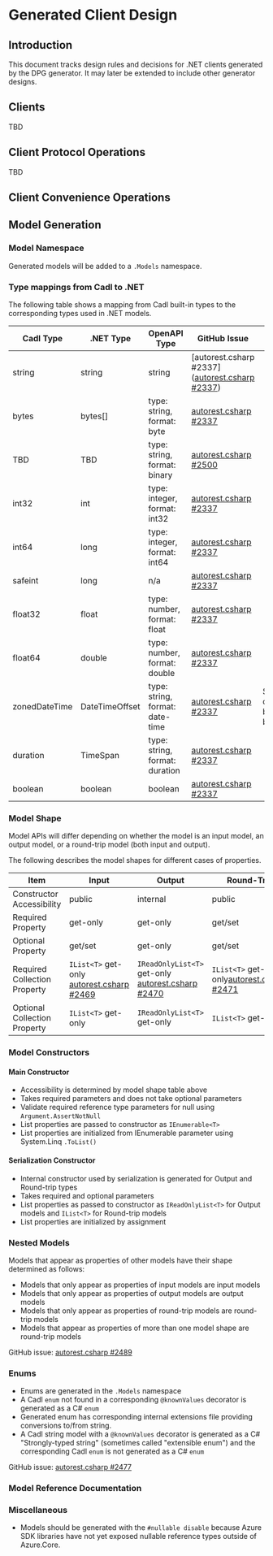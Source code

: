 # Generated Client Design

## Introduction

This document tracks design rules and decisions for .NET clients generated by the DPG generator.  It may later be extended to include other generator designs.

## Clients

TBD

## Client Protocol Operations

TBD

## Client Convenience Operations

## Model Generation

### Model Namespace

Generated models will be added to a `.Models` namespace.

### Type mappings from Cadl to .NET

The following table shows a mapping from Cadl built-in types to the corresponding types used in .NET models.

Cadl Type | .NET Type | OpenAPI Type | GitHub Issue | Notes
------------------- | -------- | -- | -- | -------------
string | string | string | [autorest.csharp #2337]([autorest.csharp #2337](https://github.com/Azure/autorest.csharp/issues/2337)) |
bytes | bytes[] | type: string, format: byte | [autorest.csharp #2337](https://github.com/Azure/autorest.csharp/issues/2337) |
TBD | TBD | type: string, format: binary | [autorest.csharp #2500](https://github.com/Azure/autorest.csharp/issues/2500)|
int32  | int | type: integer, format: int32 | [autorest.csharp #2337](https://github.com/Azure/autorest.csharp/issues/2337) |
int64  | long | type: integer, format: int64 | [autorest.csharp #2337](https://github.com/Azure/autorest.csharp/issues/2337) |
safeint  | long | n/a | [autorest.csharp #2337](https://github.com/Azure/autorest.csharp/issues/2337) |
float32  | float | type: number, format: float | [autorest.csharp #2337](https://github.com/Azure/autorest.csharp/issues/2337) |
float64  | double | type: number, format: double | [autorest.csharp #2337](https://github.com/Azure/autorest.csharp/issues/2337) |
zonedDateTime  | DateTimeOffset | type: string, format: date-time | [autorest.csharp #2337](https://github.com/Azure/autorest.csharp/issues/2337) | Serialized differently based on body/header
duration  | TimeSpan | type: string, format: duration | [autorest.csharp #2337](https://github.com/Azure/autorest.csharp/issues/2337) |
boolean  | boolean | boolean | [autorest.csharp #2337](https://github.com/Azure/autorest.csharp/issues/2337) |

### Model Shape

Model APIs will differ depending on whether the model is an input model, an output model, or a round-trip model (both input and output).

The following describes the model shapes for different cases of properties.

 Item |  Input | Output | Round-Trip | GitHub Issue
-- | -------| ------------ | -------- | -- |
Constructor Accessibility | public | internal | public |
Required Property | get-only | get-only | get/set |
Optional Property | get/set | get-only | get/set | [autorest.csharp #2339](https://github.com/Azure/autorest.csharp/issues/2339)
Required Collection Property | `IList<T>` get-only [autorest.csharp #2469](https://github.com/Azure/autorest.csharp/issues/2469) | `IReadOnlyList<T>` get-only [autorest.csharp #2470](https://github.com/Azure/autorest.csharp/issues/2470) | `IList<T>` get-only[autorest.csharp #2471](https://github.com/Azure/autorest.csharp/issues/2471)
Optional Collection Property | `IList<T>` get-only | `IReadOnlyList<T>` get-only | `IList<T>` get-only | [autorest.csharp #2339](https://github.com/Azure/autorest.csharp/issues/2339)

### Model Constructors

#### Main Constructor

- Accessibility is determined by model shape table above
- Takes required parameters and does not take optional parameters
- Validate required reference type parameters for null using `Argument.AssertNotNull`
- List properties are passed to constructor as `IEnumerable<T>`
- List properties are initialized from IEnumerable parameter using System.Linq `.ToList()`

#### Serialization Constructor

- Internal constructor used by serialization is generated for Output and Round-trip types
- Takes required and optional parameters
- List properties as passed to constructor as `IReadOnlyList<T>` for Output models and `IList<T>` for Round-trip models
- List properties are initialized by assignment

### Nested Models

Models that appear as properties of other models have their shape determined as follows:

- Models that only appear as properties of input models are input models
- Models that only appear as properties of output models are output models
- Models that only appear as properties of round-trip models are round-trip models
- Models that appear as properties of more than one model shape are round-trip models

GitHub issue: [autorest.csharp #2489](https://github.com/Azure/autorest.csharp/issues/2489)

### Enums

- Enums are generated in the `.Models` namespace
- A Cadl `enum` not found in a corresponding  `@knownValues` decorator is generated as a C# `enum`
- Generated enum has corresponding internal extensions file providing conversions to/from string.
- A Cadl string model with a `@knownValues` decorator is generated as a C# "Strongly-typed string" (sometimes called "extensible enum") and the corresponding Cadl `enum` is not generated as a C# `enum`


GitHub issue: [autorest.csharp #2477](https://github.com/Azure/autorest.csharp/issues/2477)

### Model Reference Documentation

### Miscellaneous

- Models should be generated with the `#nullable disable` because Azure SDK libraries have not yet exposed nullable reference types outside of Azure.Core.

